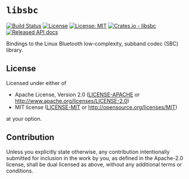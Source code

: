 # `libsbc`

[![Build Status](https://travis-ci.com/mvertescher/libsbc-rs.svg?branch=master)](https://travis-ci.com/mvertescher/libsbc-rs)
[![License](https://img.shields.io/badge/License-Apache%202.0-blue.svg)](https://opensource.org/licenses/Apache-2.0)
[![License: MIT](https://img.shields.io/badge/License-MIT-yellow.svg)](https://opensource.org/licenses/MIT)
[![Crates.io - libsbc](https://img.shields.io/crates/v/libsbc.svg?maxAge=2592000)](https://crates.io/crates/libsbc)
[![Released API docs](https://docs.rs/libsbc/badge.svg)](https://docs.rs/libsbc)

Bindings to the Linux Bluetooth low-complexity, subband codec (SBC) library.

## License

Licensed under either of

 * Apache License, Version 2.0
   ([LICENSE-APACHE](LICENSE-APACHE) or http://www.apache.org/licenses/LICENSE-2.0)
 * MIT license
   ([LICENSE-MIT](LICENSE-MIT) or http://opensource.org/licenses/MIT)

at your option.

## Contribution

Unless you explicitly state otherwise, any contribution intentionally submitted
for inclusion in the work by you, as defined in the Apache-2.0 license, shall be
dual licensed as above, without any additional terms or conditions.
